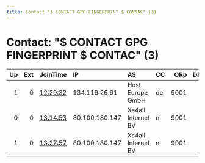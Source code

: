 ```yaml
---
title: Contact "$ CONTACT GPG FINGERPRINT $ CONTAC" (3)
---
```


# Contact: "$ CONTACT GPG FINGERPRINT $ CONTAC" (3)

|   Up |   Ext | JoinTime                                                                                            | IP             | AS                 | CC   |   ORp |   Dirp | OS    | Version   | Nickname      |   eFamMembers |
|-----:|------:|:----------------------------------------------------------------------------------------------------|:---------------|:-------------------|:-----|------:|-------:|:------|:----------|:--------------|--------------:|
|    1 |     0 | [12:29:32](https://metrics.torproject.org/rs.html#details/84DC8C4ECAE6B45C4337D3EE4168FA8DAA198B17) | 134.119.26.61  | Host Europe GmbH   | de   |  9001 |      0 | Linux | 0.3.1.9   | kosmo86       |             1 |
|    0 |     0 | [13:14:53](https://metrics.torproject.org/rs.html#details/86CAD09AC87D37B5C722C176AA4342FA3125B8BF) | 80.100.180.147 | Xs4all Internet BV | nl   |  9001 |      0 | Linux | 0.3.1.9   | hacktheplanet |             1 |
|    1 |     0 | [13:27:57](https://metrics.torproject.org/rs.html#details/07EF1CE2C1060C123DB25E0D22437A36AEBBE85B) | 80.100.180.147 | Xs4all Internet BV | nl   |  9001 |      0 | Linux | 0.3.1.9   | Torgard       |             1 |
